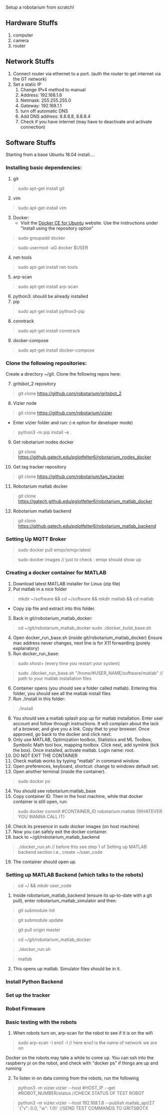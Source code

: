 
Setup a robotarium from scratch!

## Hardware Stuffs
1. computer
2. camera
3. router

## Network Stuffs
1. Connect router via ethernet to a port. (auth the router to get internet via the GT network)
2. Set a static IP
   1. Change IPv4 method to manual
   2. Address: 192.168.1.8
   3. Netmask: 255.255.255.0
   4. Gateway: 192.168.1.1
   5. turn off automatic DNS
   6. Add DNS address: 8.8.8.8, 8.8.8.4
   7. Check if you have internet (may have to deactivate and activate connection)

## Software Stuffs
Starting from a base Ubuntu 18.04 install....
### Installing basic dependencies:
1. git
> sudo apt-get install git
2. vim
> sudo apt-get install vim
3. Docker:
   * Visit the [Docker CE for Ubuntu](https://docs.docker.com/install/linux/docker-ce/ubuntu/) website. Use the instructions under "Install using the repository option"
> sudo groupadd docker

> sudo usermod -aG docker $USER

4. net-tools
> sudo apt-get install net-tools
5. arp-scan
> sudo apt-get install arp-scan
6. python3: should be already installed
7. pip
> sudo apt-get install python3-pip
8. conntrack
> sudo apt-get install conntrack
9. docker-compose
> sudo apt-get install docker-compose
### Clone the following repositories:
Create a directory ~/git. Clone the following repos here:

7. gritsbot_2 repository
> git clone https://github.com/robotarium/gritsbot_2
8. Vizier node
> git clone https://github.com/robotarium/vizier
   * Enter vizier folder and run: (-e option for developer mode)
   > python3 -m pip install -e .
9. Get robotarium nodes docker
> git clone https://github.gatech.edu/pglotfelter6/robotarium_nodes_docker

10. Get tag tracker repository
> git clone https://github.com/robotarium/tag_tracker

11. Robotarium matlab docker

> git clone https://gatech.github.edu/pglotfelter6/robotarium_matlab_docker

12. Robotarium matlab backend

> git clone https://github.gatech.edu/pglotfelter6/robotarium_matlab_backend

### Setting Up MQTT Broker

> sudo docker pull emqx/emqx:latest

> sudo docker images // just to check : emqx should show up


### Creating a docker container for MATLAB

1. Download latest MATLAB installer for Linux (zip file)
2. Put matlab in a nice folder
> mkdir ~/software && cd ~/software && mkdir matlab && cd matlab

   * Copy zip file and extract into this folder.

3. Back in git/robotarium_matlab_docker:
> cd ~/git/robotarium_matlab_docker
> sudo ./docker_build_base.sh

4. Open docker_run_base.sh (inside git/robotarium_matlab_docker) Ensure mac address never changes, next line is for X11 forwarding (purely explanatory)
5. Run docker_run_base:

> sudo xhost+   (every time you restart your system)

> sudo ./docker_run_base.sh "/home/#USER_NAME/software/matlab" // path to your matlab installation files

6. Container opens (you should see a folder called matlab). Entering this folder, you should see all the matlab install files
7. Run ./install in this folder:

> ./install

8. You should see a matlab splash pop up for matlab installation. Enter user account and follow through instructions. It will complain about the lack of a browser, and give you a link. Copy that to your browser. Once approved, go back to the docker and click next.
9. Only use MATLAB, Optimization toolbox, Statistics and ML Toolbox, Symbolic Math tool box, mapping toolbox. Click next, add symlink (tick the box). Once installed, activate matlab. Login name: root.
10. DO NOT EXIT THE CONTAINER
11. Check matlab works by typing "matlab" in command window.
12. Open preferences, keyboard, shortcut: change to windows default set.
13. Open another terminal (inside the container).

> sudo docker ps

14. You should see robotarium:matlab_base
15. Copy container ID. Then in the host machine, while that docker container is still open, run:

> sudo docker commit #CONTAINER_ID robotarium:matlab (WHATEVER YOU WANNA CALL IT)

16. Check its presence in sudo docker images (on host machine)
17. Now you can safely exit the docker container.
18. back to ~/git/robotarium_matlab_backend

> ./docker_run.sh  // before this see step 1 of Setting up MATLAB backend section i.e., create ~/user_code

19. The container should open up.


### Setting up MATLAB Backend (which talks to the robots)

> cd ~/ && mkdir user_code

1. Inside robotarium_matlab_backend (ensure its up-to-date with a git pull), enter robotarium_matlab_simulator and then:

> git submodule init

> git submodule update

> git pull origin master

> cd ~/git/robotarium_matlab_docker

> ./docker_run.sh

> matlab

2. This opens up matlab. Simulator files should be in it.

### Install Python Backend

### Set up the tracker

### Robot Firmware

### Basic testing with the robots

1. When robots turn on, arp-scan for the robot to see if it is on the wifi
> sudo arp-scan -I eno1 -l // here eno1 is the name of network we are on

Docker on the robots may take a while to come up. You can ssh into the raspberry pi on the robot, and check with "docker ps" if things are up and running

2. To listen in on data coming from the robots, run the following
> python3 -m vizier.vizier --host #HOST_IP --get #ROBOT_NUMBER/status //CHECK STATUS OF TEST ROBOT

> python3 -m vizier.vizier --host 192.168.1.8 --publish matlab_api/27 '{"v": 0.0, "w": 1.0}' //SEND TEST COMMANDS TO GRITSBOTX
